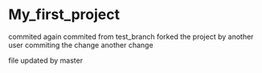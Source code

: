 # My_first_project 
commited 
again
commited
from
test_branch
forked the project
by another user
commiting the change
another change

file updated by master
